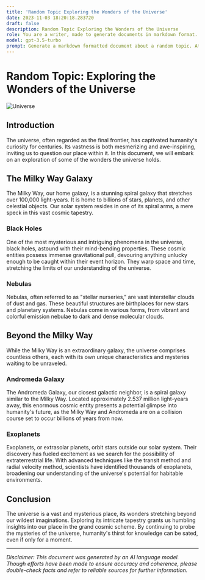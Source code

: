 ```yaml
---
title: 'Random Topic Exploring the Wonders of the Universe'
date: 2023-11-03 18:20:18.283720
draft: false
description: Random Topic Exploring the Wonders of the Universe
role: You are a writer, made to generate documents in markdown format. It is very important that all of the documents you generate are in valid markdown format.
model: gpt-3.5-turbo
prompt: Generate a markdown formatted document about a random topic. At the bottom, include a disclaimer explaining that the document was generated by you. The first line of the document should be the title. Make sure that the entire document is in proper markdown format, using a mix of various tags to make the document visually appealing.
---
```


# Random Topic: Exploring the Wonders of the Universe

![Universe](https://images.unsplash.com/photo-1583916484370-91775aedf10a)

## Introduction

The universe, often regarded as the final frontier, has captivated humanity's curiosity for centuries. Its vastness is both mesmerizing and awe-inspiring, inviting us to question our place within it. In this document, we will embark on an exploration of some of the wonders the universe holds.

## The Milky Way Galaxy

The Milky Way, our home galaxy, is a stunning spiral galaxy that stretches over 100,000 light-years. It is home to billions of stars, planets, and other celestial objects. Our solar system resides in one of its spiral arms, a mere speck in this vast cosmic tapestry.

### Black Holes

One of the most mysterious and intriguing phenomena in the universe, black holes, astound with their mind-bending properties. These cosmic entities possess immense gravitational pull, devouring anything unlucky enough to be caught within their event horizon. They warp space and time, stretching the limits of our understanding of the universe.

### Nebulas

Nebulas, often referred to as "stellar nurseries," are vast interstellar clouds of dust and gas. These beautiful structures are birthplaces for new stars and planetary systems. Nebulas come in various forms, from vibrant and colorful emission nebulae to dark and dense molecular clouds.

## Beyond the Milky Way

While the Milky Way is an extraordinary galaxy, the universe comprises countless others, each with its own unique characteristics and mysteries waiting to be unraveled.

### Andromeda Galaxy

The Andromeda Galaxy, our closest galactic neighbor, is a spiral galaxy similar to the Milky Way. Located approximately 2.537 million light-years away, this enormous cosmic entity presents a potential glimpse into humanity's future, as the Milky Way and Andromeda are on a collision course set to occur billions of years from now.

### Exoplanets

Exoplanets, or extrasolar planets, orbit stars outside our solar system. Their discovery has fueled excitement as we search for the possibility of extraterrestrial life. With advanced techniques like the transit method and radial velocity method, scientists have identified thousands of exoplanets, broadening our understanding of the universe's potential for habitable environments.

## Conclusion

The universe is a vast and mysterious place, its wonders stretching beyond our wildest imaginations. Exploring its intricate tapestry grants us humbling insights into our place in the grand cosmic scheme. By continuing to probe the mysteries of the universe, humanity's thirst for knowledge can be sated, even if only for a moment.

---

*Disclaimer: This document was generated by an AI language model. Though efforts have been made to ensure accuracy and coherence, please double-check facts and refer to reliable sources for further information.*